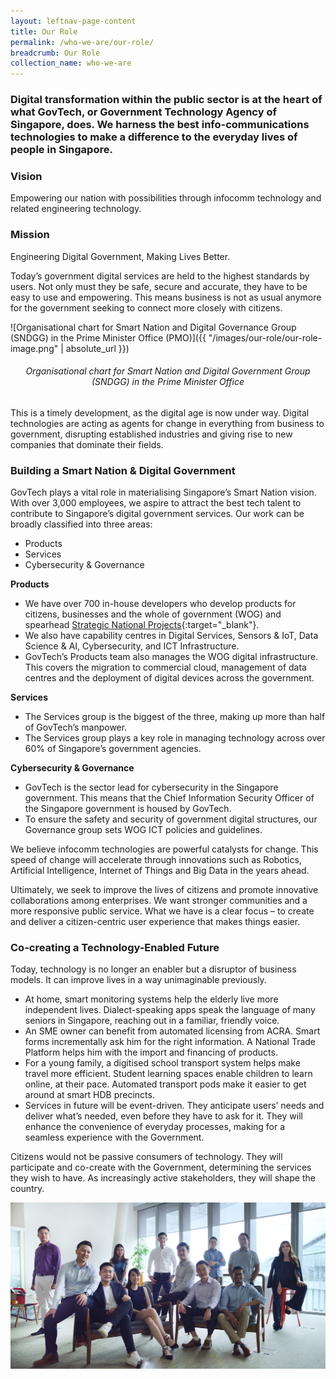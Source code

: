 ```yaml
---
layout: leftnav-page-content
title: Our Role
permalink: /who-we-are/our-role/
breadcrumb: Our Role
collection_name: who-we-are
---
```


### Digital transformation within the public sector is at the heart of what GovTech, or Government Technology Agency of Singapore, does. We harness the best info-communications technologies to make a difference to the everyday lives of people in Singapore.

### **Vision**

Empowering our nation with possibilities through infocomm technology and related engineering technology.

### **Mission**

Engineering Digital Government, Making Lives Better. 

Today’s government digital services are held to the highest standards by users. Not only must they be safe, secure and accurate, they have to be easy to use and empowering. This means business is not as usual anymore for the government seeking to connect more closely with citizens.

![Organisational chart for Smart Nation and Digital Governance Group (SNDGG) in the Prime Minister Office (PMO)]({{ "/images/our-role/our-role-image.png" | absolute_url }})

###### <center>Organisational chart for Smart Nation and Digital Government Group (SNDGG) in the Prime Minister Office</center>

This is a timely development, as the digital age is now under way. Digital technologies are acting as agents for change in everything from business to government, disrupting established industries and giving rise to new companies that dominate their fields.

### **Building a Smart Nation & Digital Government**

GovTech plays a vital role in materialising Singapore’s Smart Nation vision. With over 3,000 employees, we aspire to attract the best tech talent to contribute to Singapore’s digital government services. Our work can be broadly classified into three areas:
* Products
* Services
* Cybersecurity & Governance

**Products**

* We have over 700 in-house developers who develop products for citizens, businesses and the whole of government (WOG) and spearhead [Strategic National Projects](https://www.smartnation.gov.sg/initiatives/strategic-national-projects){:target="_blank"}.
* We also have capability centres in Digital Services, Sensors & IoT, Data Science & AI, Cybersecurity, and ICT Infrastructure.
* GovTech’s Products team also manages the WOG digital infrastructure. This covers the migration to commercial cloud, management of data centres and the deployment of digital devices across the government.

**Services**

* The Services group is the biggest of the three, making up more than half of GovTech’s manpower.
* The Services group plays a key role in managing technology across over 60% of Singapore’s government agencies.

**Cybersecurity & Governance**

* GovTech is the sector lead for cybersecurity in the Singapore government. This means that the Chief Information Security Officer of the Singapore government is housed by GovTech.
* To ensure the safety and security of government digital structures, our Governance group sets WOG ICT policies and guidelines.

We believe infocomm technologies are powerful catalysts for change. This speed of change will accelerate through innovations such as Robotics, Artificial Intelligence, Internet of Things and Big Data in the years ahead.

Ultimately, we seek to improve the lives of citizens and promote innovative collaborations among enterprises. We want stronger communities and a more responsive public service. What we have is a clear focus – to create and deliver a citizen-centric user experience that makes things easier.

### **Co-creating a Technology-Enabled Future**

Today, technology is no longer an enabler but a disruptor of business models. It can improve lives in a way unimaginable previously.

* At home, smart monitoring systems help the elderly live more independent lives. Dialect-speaking apps speak the language of many seniors in Singapore, reaching out in a familiar, friendly voice.
* An SME owner can benefit from automated licensing from ACRA. Smart forms incrementally ask him for the right information. A National Trade Platform helps him with the import and financing of products.
* For a young family, a digitised school transport system helps make travel more efficient. Student learning spaces enable children to learn online, at their pace. Automated transport pods make it easier to get around at smart HDB precincts.
* Services in future will be event-driven. They anticipate users’ needs and deliver what’s needed, even before they have to ask for it. They will enhance the convenience of everyday processes, making for a seamless experience with the Government.

Citizens would not be passive consumers of technology. They will participate and co-create with the Government, determining the services they wish to have. As increasingly active stakeholders, they will shape the country.

![GovTech](/images/our-role/brand-video-cover2.png)
